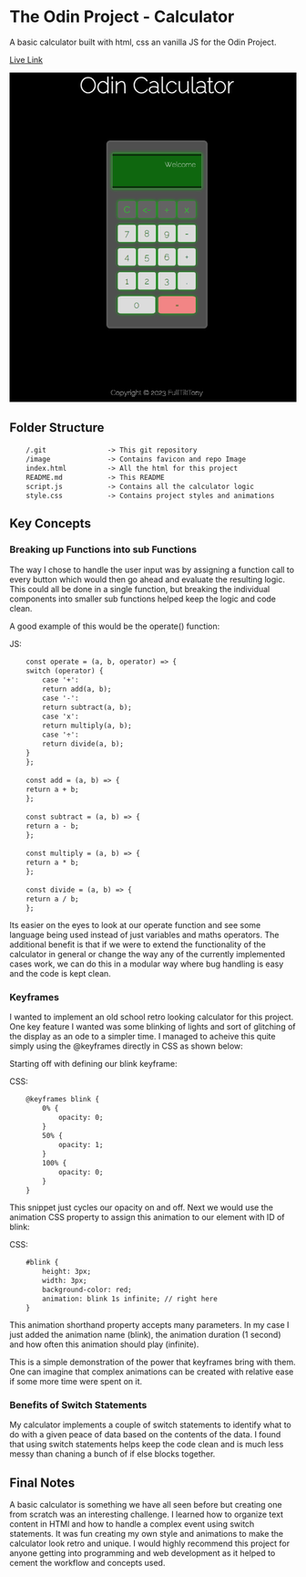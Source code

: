 # The Odin Project - Calculator

A basic calculator built with html, css an vanilla JS for the Odin Project.

[Live Link](https://antonharbers.github.io/Odin_Calculator/)

![Calculator Image](/images/repoImage.png)

## Folder Structure

```
    /.git               -> This git repository
    /image              -> Contains favicon and repo Image
    index.html          -> All the html for this project
    README.md           -> This README
    script.js           -> Contains all the calculator logic
    style.css           -> Contains project styles and animations
```

## Key Concepts

### Breaking up Functions into sub Functions

The way I chose to handle the user input was by assigning a function call to every button which would then go ahead and evaluate the resulting logic. This could all be done in a single function, but breaking the individual components into smaller sub functions helped keep the logic and code clean.

A good example of this would be the operate() function:

JS:

```
    const operate = (a, b, operator) => {
    switch (operator) {
        case '+':
        return add(a, b);
        case '-':
        return subtract(a, b);
        case 'x':
        return multiply(a, b);
        case '÷':
        return divide(a, b);
    }
    };

    const add = (a, b) => {
    return a + b;
    };

    const subtract = (a, b) => {
    return a - b;
    };

    const multiply = (a, b) => {
    return a * b;
    };

    const divide = (a, b) => {
    return a / b;
    };

```

Its easier on the eyes to look at our operate function and see some language being used instead of just variables and maths operators. The additional benefit is that if we were to extend the functionality of the calculator in general or change the way any of the currently implemented cases work, we can do this in a modular way where bug handling is easy and the code is kept clean.

### Keyframes

I wanted to implement an old school retro looking calculator for this project. One key feature I wanted was some blinking of lights and sort of glitching of the display as an ode to a simpler time. I managed to acheive this quite simply using the @keyframes directly in CSS as shown below:

Starting off with defining our blink keyframe:

CSS:

```
    @keyframes blink {
        0% {
            opacity: 0;
        }
        50% {
            opacity: 1;
        }
        100% {
            opacity: 0;
        }
    }
```

This snippet just cycles our opacity on and off. Next we would use the animation CSS property to assign this animation to our element with ID of blink:

CSS:

```
    #blink {
        height: 3px;
        width: 3px;
        background-color: red;
        animation: blink 1s infinite; // right here
    }
```

This animation shorthand property accepts many parameters. In my case I just added the animation name (blink), the animation duration (1 second) and how often this animation should play (infinite).

This is a simple demonstration of the power that keyframes bring with them. One can imagine that complex animations can be created with relative ease if some more time were spent on it.

### Benefits of Switch Statements

My calculator implements a couple of switch statements to identify what to do with a given peace of data based on the contents of the data. I found that using switch statements helps keep the code clean and is much less messy than chaning a bunch of if else blocks together.

## Final Notes

A basic calculator is something we have all seen before but creating one from scratch was an interesting challenge. I learned how to organize text content in HTMl and how to handle a complex event using switch statements. It was fun creating my own style and animations to make the calculator look retro and unique. I would highly recommend this project for anyone getting into programming and web development as it helped to cement the workflow and concepts used.

